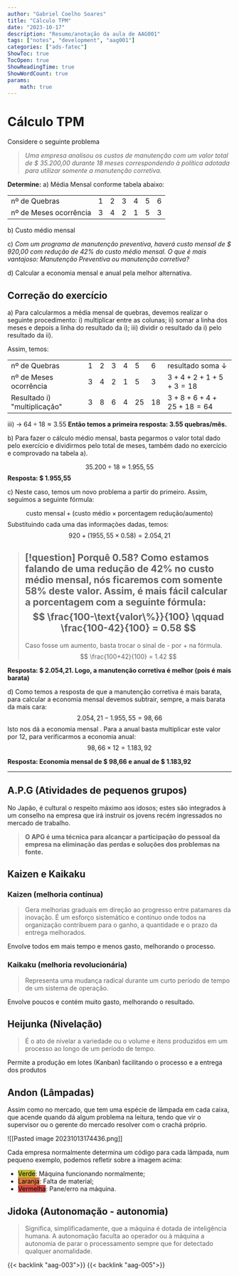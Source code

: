 ```yaml
---
author: "Gabriel Coelho Soares"
title: "Cálculo TPM"
date: "2023-10-17"
description: "Resumo/anotação da aula de AAG001"
tags: ["notes", "development", "aag001"]
categories: ["ads-fatec"]
ShowToc: true
TocOpen: true
ShowReadingTime: true
ShowWordCount: true
params: 
    math: true
---
```

# Cálculo TPM

Considere o seguinte problema

> *Uma empresa analisou os custos de manutenção com um valor total de $ 35.200,00 durante 18 meses correspondendo à política adotada para utilizar somente a manutenção corretiva.*

**Determine:**
a) Média Mensal conforme tabela abaixo:

|                        |     |     |     |     |     |     |
| ---------------------- | --- | --- | --- | --- | --- | --- |
| nº de Quebras          | 1   | 2   | 3   | 4   | 5   | 6   |
| nº de Meses ocorrência | 3   | 4   | 2   | 1   | 5   | 3   |

b) Custo médio mensal

c) *Com um programa de manutenção preventiva, haverá custo mensal de $ 920,00 com redução de 42% do custo médio mensal. O que é mais vantajoso: Manutenção Preventiva ou manutenção corretiva?*

d) Calcular a economia mensal e anual pela melhor alternativa.

## Correção do exercício

a) Para calcularmos a média mensal de quebras, devemos realizar o seguinte procedimento:
 i)   multiplicar entre as colunas;
 ii)  somar a linha dos meses e depois a linha do resultado da i);
 iii) dividir o resultado da i) pelo resultado da ii).

Assim, temos:

|                              |     |     |     |     |     |     |                  |
| ---------------------------- | --- | --- | --- | --- | --- | --- | ---------------- |
| nº de Quebras                | 1   | 2   | 3   | 4   | 5   | 6   | resultado soma ↓ |
| nº de Meses ocorrência       | 3   | 4   | 2   | 1   | 5   | 3   | $3+4+2+1+5+3 = 18$               |
| Resultado i) "multiplicação" | 3   | 8   | 6   | 4   | 25  | 18  | $3+8+6+4+25+18 = 64$                 |

iii) → $64 \div 18 \approx 3.55$
**Então temos a primeira resposta: 3.55 quebras/mês.**

b) Para fazer o cálculo médio mensal, basta pegarmos o valor total dado pelo exercício e dividirmos pelo total de meses, também dado no exercício e comprovado na tabela a).

$$
35.200 \div 18 \approx 1.955,55
$$
**Resposta: $ 1.955,55**

c) Neste caso, temos um novo problema a partir do primeiro. Assim, seguimos a seguinte fórmula:

$$
\text{custo mensal} + (\text{custo médio} \times \text{porcentagem redução/aumento})
$$
Substituindo cada uma das informações dadas, temos: $$ 920 + (1955,55 \times 0.58) = 2.054,21 $$

> [!question] Porquê 0.58?
> Como estamos falando de uma redução de 42% no custo médio mensal, nós ficaremos com somente 58% deste valor. Assim, é mais fácil calcular a porcentagem com a seguinte fórmula: $$ \frac{100-\text{valor\%}}{100} \qquad \frac{100-42}{100}  = 0.58 $$
> ---
>
> Caso fosse um aumento, basta trocar o sinal de - por + na fórmula. $$ \frac{100+42}{100} = 1.42 $$

**Resposta: $ 2.054,21. Logo, a manutenção corretiva é melhor (pois é mais barata)**

d) Como temos a resposta de que a manutenção corretiva é mais barata, para calcular a economia mensal devemos subtrair, sempre, a mais barata da mais cara: $$ 2.054,21 - 1.955,55 = 98,66 $$
Isto nos dá a economia mensal . Para a anual basta multiplicar este valor por 12, para verificarmos a economia anual: $$ 98,66 \times 12 = 1.183,92$$

**Resposta: Economia mensal de $ 98,66 e anual de $ 1.183,92**

---

## A.P.G (Atividades de pequenos grupos)

No Japão, é cultural o respeito máximo aos idosos; estes são integrados à um conselho na empresa que irá instruir os jovens recém ingressados no mercado de trabalho.

> **O APG é uma técnica para alcançar a participação do pessoal da empresa na eliminação das perdas e soluções dos problemas na fonte.**

## Kaizen e Kaikaku

### Kaizen (melhoria contínua)
>
> Gera melhorias graduais em direção ao progresso entre patamares da inovação. É um esforço sistemático e contínuo onde todos na organização contribuem para o ganho, a quantidade e o prazo da entrega melhorados.

Envolve  todos em mais tempo e menos gasto, melhorando o processo.

### Kaikaku (melhoria revolucionária)
>
> Representa uma mudança radical durante um curto período de tempo de um sistema de operação.

Envolve poucos e contém muito gasto, melhorando o resultado.

## Heijunka (Nivelação)
>
> É o ato de nivelar a variedade ou o volume e itens produzidos em um processo ao longo de um período de tempo.

Permite a produção em lotes (Kanban) facilitando o processo e a entrega dos produtos

## Andon (Lâmpadas)

Assim como no mercado, que tem uma espécie de lâmpada em cada caixa, que acende quando dá algum problema na leitura, tendo que vir o supervisor ou o gerente do mercado resolver com o crachá próprio.

![[Pasted image 20231013174436.png]]

Cada empresa normalmente determina um código para cada lâmpada, num pequeno exemplo, podemos refletir sobre a imagem acima:

- <mark style="background: #b8bb26ED;">Verde</mark>: Máquina funcionando normalmente;
- <mark style="background: #d65d0ec9;">Laranja</mark>: Falta de material;
- <mark style="background: #cc241dCD;">Vermelha</mark>: Pane/erro na máquina.

## Jidoka (Autonomação - autonomia)
>
> Significa, simplificadamente, que a máquina é dotada de inteligência humana. A autonomação faculta ao operador ou à máquina a autonomia de parar o processamento sempre que for detectado qualquer anomalidade.

{{< backlink "aag-003">}}
{{< backlink "aag-005">}}
